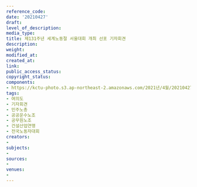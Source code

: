 ```yaml
---
reference_code: 
date: '20210427'
draft: 
level_of_description: 
media_type: 
title: 제131주년 세계노동절 서울대회 개최 선포 기자회견
description: 
weight: 
modified_at: 
created_at: 
link: 
public_access_status: 
copyright_status: 
components:
- https://kctu-photo.s3.ap-northeast-2.amazonaws.com/2021년/4월/20210427-제131주년+세계노동절+서울대회+개최+선포+기자회견_여의도_기자회견_민주노총_공공운수노조_공무원노조_건설산업연맹_전국노동자대회/_R620327.jpg
tags:
- 여의도
- 기자회견
- 민주노총
- 공공운수노조
- 공무원노조
- 건설산업연맹
- 전국노동자대회
creators:
- 
subjects:
- 
sources:
- 
venues:
- 
---
```

